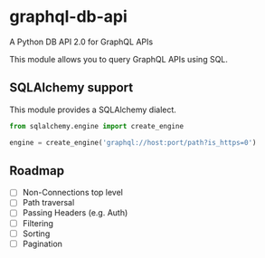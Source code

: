 # graphql-db-api
A Python DB API 2.0 for GraphQL APIs

This module allows you to query GraphQL APIs using SQL.

## SQLAlchemy support
This module provides a SQLAlchemy dialect.

```python
from sqlalchemy.engine import create_engine

engine = create_engine('graphql://host:port/path?is_https=0')
```

## Roadmap
* [ ] Non-Connections top level
* [ ] Path traversal
* [ ] Passing Headers (e.g. Auth)
* [ ] Filtering
* [ ] Sorting
* [ ] Pagination
